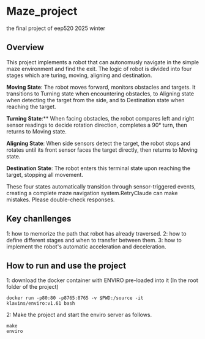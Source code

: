 # Maze_project

the final project of eep520 2025 winter

## Overview

This project implements a robot that can autonomusly navigate in the simple maze environment and find the exit. The logic of robot is divided into four stages which are turing, moving, aligning and destination.

**Moving State**: The robot moves forward, monitors obstacles and targets. It transitions to Turning state when encountering obstacles, to Aligning state when detecting the target from the side, and to Destination state when reaching the target.

**Turning State**:\*\* When facing obstacles, the robot compares left and right sensor readings to decide rotation direction, completes a 90° turn, then returns to Moving state.

**Aligning State**: When side sensors detect the target, the robot stops and rotates until its front sensor faces the target directly, then returns to Moving state.

**Destination State**: The robot enters this terminal state upon reaching the target, stopping all movement.

These four states automatically transition through sensor-triggered events, creating a complete maze navigation system.RetryClaude can make mistakes. Please double-check responses.

## Key chanllenges

1: how to memorize the path that robot has already traversed.
2: how to define different stages and when to transfer between them.
3: how to implement the robot's automatic acceleration and deceleration.

## How to run and use the project

1: download the docker container with ENVIRO pre-loaded into it (In the root folder of the project)

```
docker run -p80:80 -p8765:8765 -v $PWD:/source -it klavins/enviro:v1.61 bash
```

2: Make the project and start the enviro server as follows.

```
make
enviro
```
